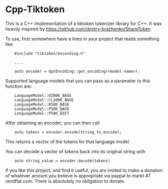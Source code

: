 # Cpp-Tiktoken

This is a C++ implementation of a tiktoken tokenizer library for C++. It was heavily inspired
by https://github.com/dmitry-brazhenko/SharpToken

To use, first somewhere have a lines in your project that reads something like:

        #include "tiktoken/enconding.h"

        ....

        auto encoder = GptEncoding::get_encoding(<model name>);


Supported language models that you can pass as a parameter to this function are:

        LanguageModel::O200K_BASE
        LanguageModel::CL100K_BASE 
        LanguageModel::R50K_BASE
        LanguageModel::P50K_BASE
        LanguageModel::P50K_EDIT

After obtaining an encoder, you can then call

        auto tokens = encoder.encode(string_to_encode);

This returns a vector of the tokens for that language model.

You can decode a vector of tokens back into its original string with

        auto string_value = encoder.decode(tokens)

If you like this project, and find it useful, you are invited to make a donation of whatever amount you believe
is appropriate via paypal to markt AT nerdflat.com.  There is absolutely no obligation to donate.
